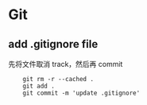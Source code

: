 # Git
## add .gitignore file
先将文件取消 track，然后再 commit
```
    git rm -r --cached .
    git add .
    git commit -m 'update .gitignore'
```